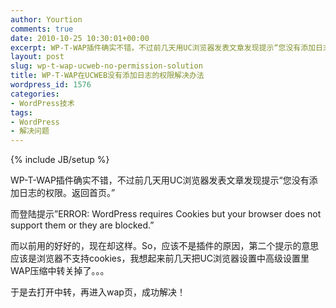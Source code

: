 ```yaml
---
author: Yourtion
comments: true
date: 2010-10-25 10:30:01+00:00
excerpt: WP-T-WAP插件确实不错，不过前几天用UC浏览器发表文章发现提示“您没有添加日志的权限。返回首页。”
layout: post
slug: wp-t-wap-ucweb-no-permission-solution
title: WP-T-WAP在UCWEB没有添加日志的权限解决办法
wordpress_id: 1576
categories:
- WordPress技术
tags:
- WordPress
- 解决问题
---
```

{% include JB/setup %}

WP-T-WAP插件确实不错，不过前几天用UC浏览器发表文章发现提示“您没有添加日志的权限。返回首页。”

而登陆提示”ERROR: WordPress requires Cookies but your browser does not support them or they are blocked.”

而以前用的好好的，现在却这样。So，应该不是插件的原因，第二个提示的意思应该是浏览器不支持cookies，我想起来前几天把UC浏览器设置中高级设置里WAP压缩中转关掉了。。。

于是去打开中转，再进入wap页，成功解决！
